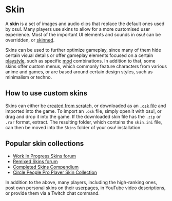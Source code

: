 # Skin

A **skin** is a set of images and audio clips that replace the default ones used by osu!. Many players use skins to allow for a more customised user experience. Most of the important UI elements and sounds in osu! can be overridden, or [skinned](/wiki/Skinning).

Skins can be used to further optimize gameplay, since many of them hide certain visual details or offer gameplay elements focused on a certain [playstyle](/wiki/Gameplay/Play_style), such as specific [mod](/wiki/Gameplay/Game_modifier) combinations. In addition to that, some skins offer custom menus, which commonly feature characters from various anime and games, or are based around certain design styles, such as minimalism or techno.

## How to use custom skins

Skins can either be [created from scratch](/wiki/Skinning), or downloaded as an [`.osk` file](/wiki/Client/File_formats/Osk_(file_format)) and imported into the game. To import an `.osk` file, simply open it with osu!, or drag and drop it into the game. If the downloaded skin file has the `.zip` or `.rar` format, extract. The resulting folder, which contains the `skin.ini` file, can then be moved into the `Skins` folder of your osu! installation.

## Popular skin collections

- [Work In Progress Skins forum](https://osu.ppy.sh/community/forums/119)
- [Remixed Skins forum](https://osu.ppy.sh/community/forums/124)
- [Completed Skins Compendium](https://compendium.skinship.xyz/)
- [Circle People Pro Player Skin Collection](https://circle-people.com/skins/)

In addition to the above, many players, including the high-ranking ones, post own personal skins on their [userpages](/wiki/osu!supporter#editable-profile-section), in YouTube video descriptions, or provide them via a Twitch chat command.
